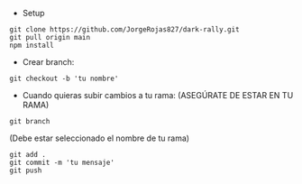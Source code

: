 - Setup

```
git clone https://github.com/JorgeRojas827/dark-rally.git
git pull origin main
npm install
```

- Crear branch:

```
git checkout -b 'tu nombre'
```

- Cuando quieras subir cambios a tu rama:
  (ASEGÚRATE DE ESTAR EN TU RAMA)

```
git branch
```

(Debe estar seleccionado el nombre de tu rama)

```
git add .
git commit -m 'tu mensaje'
git push
```
